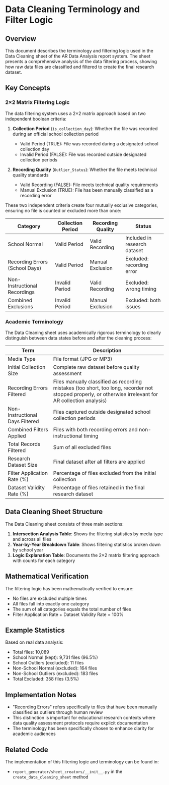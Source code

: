 # Data Cleaning Terminology and Filter Logic

## Overview

This document describes the terminology and filtering logic used in the Data Cleaning sheet of the AR Data Analysis report system. The sheet presents a comprehensive analysis of the data filtering process, showing how raw data files are classified and filtered to create the final research dataset.

## Key Concepts

### 2×2 Matrix Filtering Logic

The data filtering system uses a 2×2 matrix approach based on two independent boolean criteria:

1. **Collection Period** (`is_collection_day`): Whether the file was recorded during an official school collection period
   - Valid Period (TRUE): File was recorded during a designated school collection day
   - Invalid Period (FALSE): File was recorded outside designated collection periods

2. **Recording Quality** (`Outlier_Status`): Whether the file meets technical quality standards
   - Valid Recording (FALSE): File meets technical quality requirements
   - Manual Exclusion (TRUE): File has been manually classified as a recording error

These two independent criteria create four mutually exclusive categories, ensuring no file is counted or excluded more than once:

| Category | Collection Period | Recording Quality | Status |
|----------|------------------|-------------------|--------|
| School Normal | Valid Period | Valid Recording | Included in research dataset |
| Recording Errors (School Days) | Valid Period | Manual Exclusion | Excluded: recording error |
| Non-Instructional Recordings | Invalid Period | Valid Recording | Excluded: wrong timing |
| Combined Exclusions | Invalid Period | Manual Exclusion | Excluded: both issues |

### Academic Terminology

The Data Cleaning sheet uses academically rigorous terminology to clearly distinguish between data states before and after the cleaning process:

| Term | Description |
|------|-------------|
| Media Type | File format (JPG or MP3) |
| Initial Collection Size | Complete raw dataset before quality assessment |
| Recording Errors Filtered | Files manually classified as recording mistakes (too short, too long, recorder not stopped properly, or otherwise irrelevant for AR collection analysis) |
| Non-Instructional Days Filtered | Files captured outside designated school collection periods |
| Combined Filters Applied | Files with both recording errors and non-instructional timing |
| Total Records Filtered | Sum of all excluded files |
| Research Dataset Size | Final dataset after all filters are applied |
| Filter Application Rate (%) | Percentage of files excluded from the initial collection |
| Dataset Validity Rate (%) | Percentage of files retained in the final research dataset |

## Data Cleaning Sheet Structure

The Data Cleaning sheet consists of three main sections:

1. **Intersection Analysis Table**: Shows the filtering statistics by media type and across all files
2. **Year-by-Year Breakdown Table**: Shows filtering statistics broken down by school year
3. **Logic Explanation Table**: Documents the 2×2 matrix filtering approach with counts for each category

## Mathematical Verification

The filtering logic has been mathematically verified to ensure:

- No files are excluded multiple times
- All files fall into exactly one category
- The sum of all categories equals the total number of files
- Filter Application Rate + Dataset Validity Rate = 100%

## Example Statistics

Based on real data analysis:
- Total files: 10,089
- School Normal (kept): 9,731 files (96.5%)
- School Outliers (excluded): 11 files
- Non-School Normal (excluded): 164 files
- Non-School Outliers (excluded): 183 files
- Total Excluded: 358 files (3.5%)

## Implementation Notes

- "Recording Errors" refers specifically to files that have been manually classified as outliers through human review
- This distinction is important for educational research contexts where data quality assessment protocols require explicit documentation
- The terminology has been specifically chosen to enhance clarity for academic audiences

## Related Code

The implementation of this filtering logic and terminology can be found in:
- `report_generator/sheet_creators/__init__.py` in the `create_data_cleaning_sheet` method

